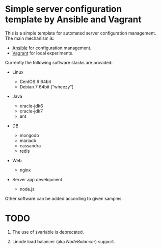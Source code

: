 Simple server configuration template by Ansible and Vagrant
======================

This is a simple template for automated server configuration management.  The main mechanism is:

- [Ansible](http://www.ansibleworks.com/) for configuration management.
- [Vagrant](http://www.vagrantup.com/) for local experiments.


Currently the following software stacks are provided:

- Linux
  - CentOS 6 64bit
  - Debian 7 64bit ("wheezy")

- Java
  - oracle-jdk6
  - oracle-jdk7
  - ant

- DB
  - mongodb
  - mariadb
  - cassandra
  - redis

- Web
  - nginx

- Server app development
  - node.js

Other software can be added according to given samples.


# TODO

1. The use of `$`variable is deprecated.

2. Linode load balancer (aka *NodeBalancer*) support.
